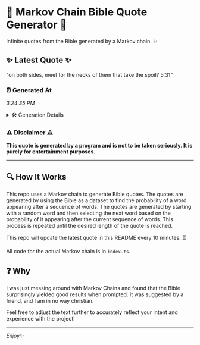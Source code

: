 # 📖 Markov Chain Bible Quote Generator 📖

Infinite quotes from the Bible generated by a Markov chain. ✨

## ✨ Latest Quote ✨
"on both sides, meet for the necks of them that take the spoil? 5:31"

### ⏰ Generated At
*3:24:35 PM*

<details>
    <summary>🛠️ Generation Details</summary>
    <p>
        <strong>🌱 Seed:</strong> on<br>
        <strong>🔄 Iterations:</strong> 13<br>
        <strong>📜 Context History:</strong><br>[ on ]: both<br>[ on, both ]: sides,<br>[ on, both, sides, ]: meet<br>[ on, both, sides,, meet ]: for<br>[ on, both, sides,, meet, for ]: the<br>[ on, both, sides,, meet, for, the ]: necks<br>[ both, sides,, meet, for, the, necks ]: of<br>[ sides,, meet, for, the, necks, of ]: them<br>[ meet, for, the, necks, of, them ]: that<br>[ for, the, necks, of, them, that ]: take<br>[ the, necks, of, them, that, take ]: the<br>[ necks, of, them, that, take, the ]: spoil?<br>[ of, them, that, take, the, spoil? ]: 5:31<br>
    </p>
</details>

### ⚠️ Disclaimer ⚠️
**This quote is generated by a program and is not to be taken seriously. It is purely for entertainment purposes.**

---

## 🔍 How It Works

This repo uses a Markov chain to generate Bible quotes. The quotes are generated by using the Bible as a dataset to find the probability of a word appearing after a sequence of words. The quotes are generated by starting with a random word and then selecting the next word based on the probability of it appearing after the current sequence of words. This process is repeated until the desired length of the quote is reached.

This repo will update the latest quote in this README every 10 minutes. ⏳

All code for the actual Markov chain is in `index.ts`.

## ❓ Why

I was just messing around with Markov Chains and found that the Bible surprisingly yielded good results when prompted. 
It was suggested by a friend, and I am in no way christian.

Feel free to adjust the text further to accurately reflect your intent and experience with the project!

---

*Enjoy*✨
